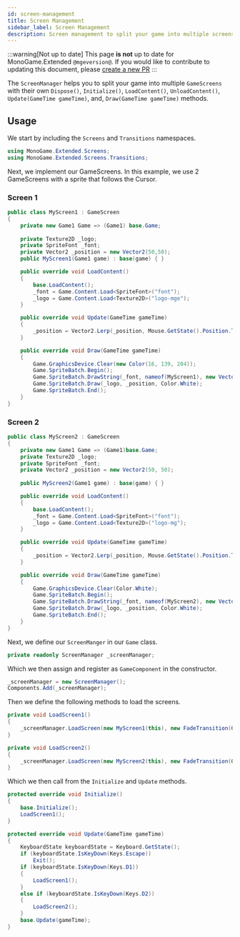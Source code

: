 ```yaml
---
id: screen-management
title: Screen Management
sidebar_label: Screen Management
description: Screen management to split your game into multiple screens.
---
```


:::warning[Not up to date]
This page **is not** up to date for MonoGame.Extended `@mgeversion@`.  If you would like to contribute to updating this document, please [create a new PR](https://github.com/craftworkgames/craftworkgames.github.io/pulls)
:::

The `ScreenManager` helps you to split your game into multiple `GameScreens` with their own `Dispose()`,
`Initialize()`, 
`LoadContent()`, 
`UnloadContent()`, 
`Update(GameTime gameTime)`, 
and, `Draw(GameTime gameTime)` methods.

## Usage

We start by including the `Screens` and `Transitions` namespaces.

```cs
using MonoGame.Extended.Screens;
using MonoGame.Extended.Screens.Transitions;
```

Next, we implement our GameScreens.
In this example, we use 2 GameScreens with a sprite that follows the Cursor.

### Screen 1
```cs
public class MyScreen1 : GameScreen
{
    private new Game1 Game => (Game1) base.Game;
    
    private Texture2D _logo;
    private SpriteFont _font;
    private Vector2 _position = new Vector2(50,50);
    public MyScreen1(Game1 game) : base(game) { }

    public override void LoadContent()
    {
        base.LoadContent();
        _font = Game.Content.Load<SpriteFont>("font");
        _logo = Game.Content.Load<Texture2D>("logo-mge");
    }

    public override void Update(GameTime gameTime)
    {
        _position = Vector2.Lerp(_position, Mouse.GetState().Position.ToVector2(), 1f * gameTime.GetElapsedSeconds());
    }

    public override void Draw(GameTime gameTime)
    {
        Game.GraphicsDevice.Clear(new Color(16, 139, 204));
        Game.SpriteBatch.Begin();
        Game.SpriteBatch.DrawString(_font, nameof(MyScreen1), new Vector2(10,10), Color.White);
        Game.SpriteBatch.Draw(_logo, _position, Color.White);
        Game.SpriteBatch.End();
    }
}
```

### Screen 2
```cs
public class MyScreen2 : GameScreen
{
    private new Game1 Game => (Game1)base.Game;
    private Texture2D _logo;
    private SpriteFont _font;
    private Vector2 _position = new Vector2(50, 50);
    
    public MyScreen2(Game1 game) : base(game) { }

    public override void LoadContent()
    {
        base.LoadContent();
        _font = Game.Content.Load<SpriteFont>("font");
        _logo = Game.Content.Load<Texture2D>("logo-mg");
    }

    public override void Update(GameTime gameTime)
    {
        _position = Vector2.Lerp(_position, Mouse.GetState().Position.ToVector2(), 1f * gameTime.GetElapsedSeconds());
    }

    public override void Draw(GameTime gameTime)
    {
        Game.GraphicsDevice.Clear(Color.White);
        Game.SpriteBatch.Begin();
        Game.SpriteBatch.DrawString(_font, nameof(MyScreen2), new Vector2(10, 10), Color.Orange);
        Game.SpriteBatch.Draw(_logo, _position, Color.White);
        Game.SpriteBatch.End();
    }
}
```


Next, we define our `ScreenManger` in our `Game` class.
```cs
private readonly ScreenManager _screenManager;
```
Which we then assign and register as `GameComponent` in the constructor.
```cs
_screenManager = new ScreenManager();
Components.Add(_screenManager);
```

Then we define the following methods to load the screens.
```cs
private void LoadScreen1()
{
    _screenManager.LoadScreen(new MyScreen1(this), new FadeTransition(GraphicsDevice, Color.Black));
}

private void LoadScreen2()
{
    _screenManager.LoadScreen(new MyScreen2(this), new FadeTransition(GraphicsDevice, Color.Black));
}
```

Which we then call from the `Initialize` and `Update` methods.

```cs
protected override void Initialize()
{
    base.Initialize();
    LoadScreen1();
}

protected override void Update(GameTime gameTime)
{
    KeyboardState keyboardState = Keyboard.GetState();
    if (keyboardState.IsKeyDown(Keys.Escape))
        Exit();
    if (keyboardState.IsKeyDown(Keys.D1))
    {
        LoadScreen1();
    }
    else if (keyboardState.IsKeyDown(Keys.D2))
    {
        LoadScreen2();
    }
    base.Update(gameTime);
}
```